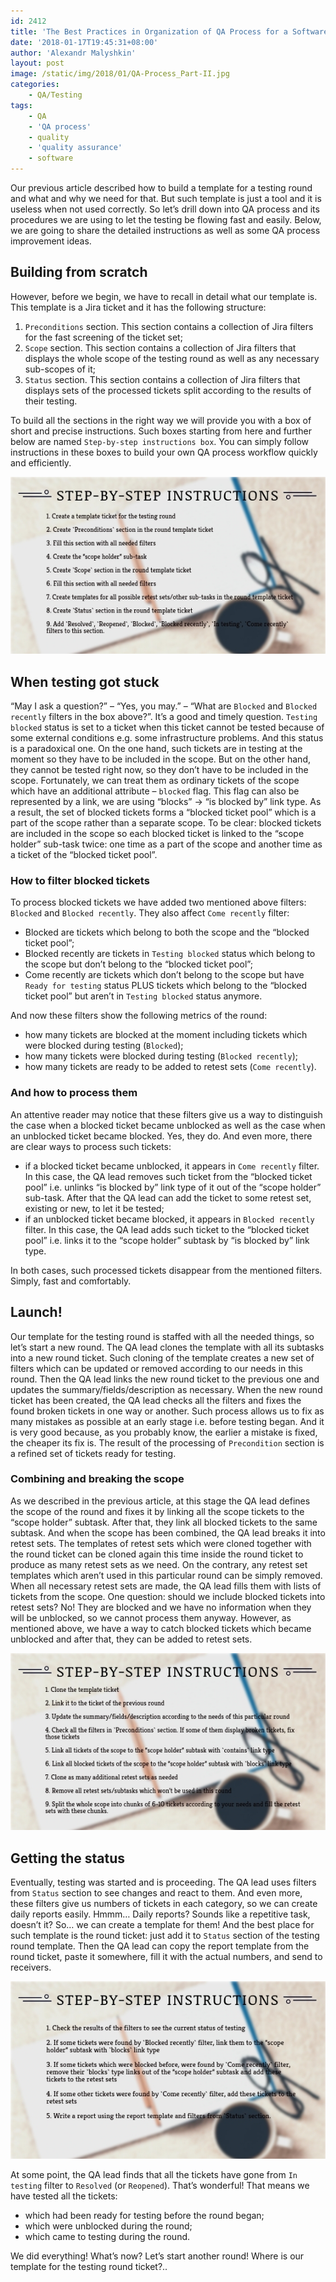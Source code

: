 ```yaml
---
id: 2412
title: 'The Best Practices in Organization of QA Process for a Software Development Project (Part II)'
date: '2018-01-17T19:45:31+08:00'
author: 'Alexandr Malyshkin'
layout: post
image: /static/img/2018/01/QA-Process_Part-II.jpg
categories:
    - QA/Testing
tags:
    - QA
    - 'QA process'
    - quality
    - 'quality assurance'
    - software
---
```


Our previous article described how to build a template for a testing round and what and why we need for that. But such template is just a tool and it is useless when not used correctly. So let’s drill down into QA process and its procedures we are using to let the testing be flowing fast and easily. Below, we are going to share the detailed instructions as well as some QA process improvement ideas.

## Building from scratch

However, before we begin, we have to recall in detail what our template is. This template is a Jira ticket and it has the following structure:

1. `Preconditions` section. This section contains a collection of Jira filters for the fast screening of the ticket set;
2. `Scope` section. This section contains a collection of Jira filters that displays the whole scope of the testing round as well as any necessary sub-scopes of it;
3. `Status` section. This section contains a collection of Jira filters that displays sets of the processed tickets split according to the results of their testing.

To build all the sections in the right way we will provide you with a box of short and precise instructions. Such boxes starting from here and further below are named `Step-by-step instructions box`. You can simply follow instructions in these boxes to build your own QA process workflow quickly and efficiently.

![Step-by-step instructions](/static/img/2018/01/Step-by-step-instructions_1.3.jpg)

## When testing got stuck

“May I ask a question?” – “Yes, you may.” – “What are `Blocked` and `Blocked recently` filters in the box above?”. It’s a good and timely question. `Testing blocked` status is set to a ticket when this ticket cannot be tested because of some external conditions e.g. some infrastructure problems. And this status is a paradoxical one. On the one hand, such tickets are in testing at the moment so they have to be included in the scope. But on the other hand, they cannot be tested right now, so they don’t have to be included in the scope. Fortunately, we can treat them as ordinary tickets of the scope which have an additional attribute – `blocked` flag. This flag can also be represented by a link, we are using “blocks” -> “is blocked by” link type. As a result, the set of blocked tickets forms a “blocked ticket pool” which is a part of the scope rather than a separate scope. To be clear: blocked tickets are included in the scope so each blocked ticket is linked to the “scope holder” sub-task twice: one time as a part of the scope and another time as a ticket of the “blocked ticket pool”.

### How to filter blocked tickets

To process blocked tickets we have added two mentioned above filters: `Blocked` and `Blocked recently`. They also affect `Come recently` filter:

- Blocked are tickets which belong to both the scope and the “blocked ticket pool”;
- Blocked recently are tickets in `Testing blocked` status which belong to the scope but don’t belong to the “blocked ticket pool”;
- Come recently are tickets which don’t belong to the scope but have `Ready for testing` status PLUS tickets which belong to the “blocked ticket pool” but aren’t in `Testing blocked` status anymore.

And now these filters show the following metrics of the round:

- how many tickets are blocked at the moment including tickets which were blocked during testing (`Blocked`);
- how many tickets were blocked during testing (`Blocked recently`);
- how many tickets are ready to be added to retest sets (`Come recently`).

### And how to process them

An attentive reader may notice that these filters give us a way to distinguish the case when a blocked ticket became unblocked as well as the case when an unblocked ticket became blocked. Yes, they do. And even more, there are clear ways to process such tickets:

- if a blocked ticket became unblocked, it appears in `Come recently` filter. In this case, the QA lead removes such ticket from the “blocked ticket pool” i.e. unlinks “is blocked by” link type of it out of the “scope holder” sub-task. After that the QA lead can add the ticket to some retest set, existing or new, to let it be tested;
- if an unblocked ticket became blocked, it appears in `Blocked recently` filter. In this case, the QA lead adds such ticket to the “blocked ticket pool” i.e. links it to the “scope holder” subtask by “is blocked by” link type.

In both cases, such processed tickets disappear from the mentioned filters. Simply, fast and comfortably.

## Launch!

Our template for the testing round is staffed with all the needed things, so let’s start a new round. The QA lead clones the template with all its subtasks into a new round ticket. Such cloning of the template creates a new set of filters which can be updated or removed according to our needs in this round. Then the QA lead links the new round ticket to the previous one and updates the summary/fields/description as necessary. When the new round ticket has been created, the QA lead checks all the filters and fixes the found broken tickets in one way or another. Such process allows us to fix as many mistakes as possible at an early stage i.e. before testing began. And it is very good because, as you probably know, the earlier a mistake is fixed, the cheaper its fix is. The result of the processing of `Precondition` section is a refined set of tickets ready for testing.

### Combining and breaking the scope

As we described in the previous article, at this stage the QA lead defines the scope of the round and fixes it by linking all the scope tickets to the “scope holder” subtask. After that, they link all blocked tickets to the same subtask. And when the scope has been combined, the QA lead breaks it into retest sets. The templates of retest sets which were cloned together with the round ticket can be cloned again this time inside the round ticket to produce as many retest sets as we need. On the contrary, any retest set templates which aren’t used in this particular round can be simply removed. When all necessary retest sets are made, the QA lead fills them with lists of tickets from the scope. One question: should we include blocked tickets into retest sets? No! They are blocked and we have no information when they will be unblocked, so we cannot process them anyway. However, as mentioned above, we have a way to catch blocked tickets which became unblocked and after that, they can be added to retest sets.

![Step-by-step instructions](/static/img/2018/01/Step-by-step-instructions_2.2.jpg)

## Getting the status

Eventually, testing was started and is proceeding. The QA lead uses filters from `Status` section to see changes and react to them. And even more, these filters give us numbers of tickets in each category, so we can create daily reports easily. Hmmm… Daily reports? Sounds like a repetitive task, doesn’t it? So… we can create a template for them! And the best place for such template is the round ticket: just add it to `Status` section of the testing round template. Then the QA lead can copy the report template from the round ticket, paste it somewhere, fill it with the actual numbers, and send to receivers.

![Step-by-step instructions](/static/img/2018/01/Step-by-step-instructions_3.2.jpg)

At some point, the QA lead finds that all the tickets have gone from `In testing` filter to `Resolved` (or `Reopened`). That’s wonderful! That means we have tested all the tickets:

- which had been ready for testing before the round began;
- which were unblocked during the round;
- which came to testing during the round.

We did everything! What’s now? Let’s start another round! Where is our template for the testing round ticket?..